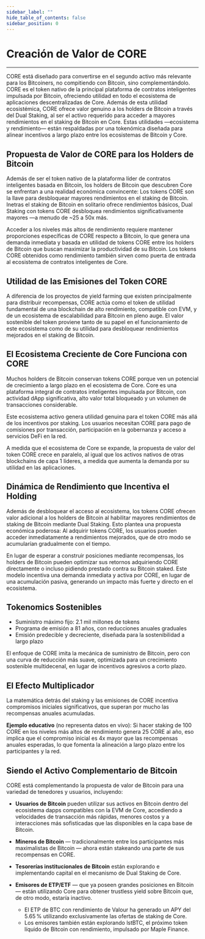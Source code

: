 ```yaml
---
sidebar_label: ""
hide_table_of_contents: false
sidebar_position: 0
---
```


# Creación de Valor de CORE

---

CORE está diseñado para convertirse en el segundo activo más relevante para los Bitcoiners, no compitiendo con Bitcoin, sino complementándolo. CORE es el token nativo de la principal plataforma de contratos inteligentes impulsada por Bitcoin, ofreciendo utilidad en todo el ecosistema de aplicaciones descentralizadas de Core. Además de esta utilidad ecosistémica, CORE ofrece valor genuino a los holders de Bitcoin a través del Dual Staking, al ser el activo requerido para acceder a mayores rendimientos en el staking de Bitcoin en Core. Estas utilidades —ecosistema y rendimiento— están respaldadas por una tokenómica diseñada para alinear incentivos a largo plazo entre los ecosistemas de Bitcoin y Core.

## Propuesta de Valor de CORE para los Holders de Bitcoin

Además de ser el token nativo de la plataforma líder de contratos inteligentes basada en Bitcoin, los holders de Bitcoin que descubren Core se enfrentan a una realidad económica convincente: Los tokens CORE son la llave para desbloquear mayores rendimientos en el staking de Bitcoin. Inetras el staking de Bitcoin en solitario ofrece rendimientos básicos, Dual Staking con tokens CORE desbloquea rendimientos significativamente mayores —a menudo de ~25 a 50x más.

Acceder a los niveles más altos de rendimiento requiere mantener proporciones específicas de CORE respecto a Bitcoin, lo que genera una demanda inmediata y basada en utilidad de tokens CORE entre los holders de Bitcoin que buscan maximizar la productividad de su Bitcoin. Los tokens CORE obtenidos como rendimiento también sirven como puerta de entrada al ecosistema de contratos inteligentes de Core.

## Utilidad de las Emisiones del Token CORE

A diferencia de los proyectos de yield farming que existen principalmente para distribuir recompensas, CORE actúa como el token de utilidad fundamental de una blockchain de alto rendimiento, compatible con EVM, y de un ecosistema de escalabilidad para Bitcoin en pleno auge. El valor sostenible del token proviene tanto de su papel en el funcionamiento de este ecosistema como de su utilidad para desbloquear rendimientos mejorados en el staking de Bitcoin.

## El Ecosistema Creciente de Core Funciona con CORE

Muchos holders de Bitcoin conservan tokens CORE porque ven un potencial de crecimiento a largo plazo en el ecosistema de Core. Core es una plataforma integral de contratos inteligentes impulsada por Bitcoin, con actividad dApp significativa, alto valor total bloqueado y un volumen de transacciones considerable.

Este ecosistema activo genera utilidad genuina para el token CORE más allá de los incentivos por staking. Los usuarios necesitan CORE para pago de comisiones por transacción, participación en la gobernanza y acceso a servicios DeFi en la red.

A medida que el ecosistema de Core se expande, la propuesta de valor del token CORE crece en paralelo, al igual que los activos nativos de otras blockchains de capa 1 líderes, a medida que aumenta la demanda por su utilidad en las aplicaciones.

## Dinámica de Rendimiento que Incentiva el Holding

Además de desbloquear el acceso al ecosistema, los tokens CORE ofrecen valor adicional a los holders de Bitcoin al habilitar mayores rendimientos de staking de Bitcoin mediante Dual Staking. Esto plantea una propuesta económica poderosa: Al adquirir tokens CORE, los usuarios pueden acceder inmediatamente a rendimientos mejorados, que de otro modo se acumularían gradualmente con el tiempo.

En lugar de esperar a construir posiciones mediante recompensas, los holders de Bitcoin pueden optimizar sus retornos adquiriendo CORE directamente o incluso pidiendo prestado contra su Bitcoin staked. Este modelo incentiva una demanda inmediata y activa por CORE, en lugar de una acumulación pasiva, generando un impacto más fuerte y directo en el ecosistema.

## Tokenomics Sostenibles

- Suministro máximo fijo: 2.1 mil millones de tokens
- Programa de emisión a 81 años, con reducciones anuales graduales
- Emisión predecible y decreciente, diseñada para la sostenibilidad a largo plazo

El enfoque de CORE imita la mecánica de suministro de Bitcoin, pero con una curva de reducción más suave, optimizada para un crecimiento sostenible multidecenal, en lugar de incentivos agresivos a corto plazo.

## El Efecto Multiplicador

La matemática detrás del staking y las emisiones de CORE incentiva compromisos iniciales significativos, que superan por mucho las recompensas anuales acumuladas.

**Ejemplo educativo** (no representa datos en vivo):
Si hacer staking de 100 CORE en los niveles más altos de rendimiento genera 25 CORE al año, eso implica que el compromiso inicial es 4x mayor que las recompensas anuales esperadas, lo que fomenta la alineación a largo plazo entre los participantes y la red.

## Siendo el Activo Complementario de Bitcoin

CORE está complementando la propuesta de valor de Bitcoin para una variedad de tenedores y usuarios, incluyendo:

- **Usuarios de Bitcoin** pueden utilizar sus activos en Bitcoin dentro del ecosistema dapps compatibles con la EVM de Core, accediendo a velocidades de transacción más rápidas, menores costos y a interacciones más sofisticadas que las disponibles en la capa base de Bitcoin.

- **Mineros de Bitcoin** — tradicionalmente entre los participantes más maximalistas de Bitcoin — ahora están stakeando una parte de sus recompensas en CORE.

- **Tesorerías institucionales de Bitcoin** están explorando e implementando capital en el mecanismo de Dual Staking de Core.

- **Emisores de ETP/ETF** — que ya poseen grandes posiciones en Bitcoin — están utilizando Core para obtener trustless yield sobre Bitcoin que, de otro modo, estaría inactivo.
  - El ETP de BTC con rendimiento de Valour ha generado un APY del 5.65 % utilizando exclusivamente las ofertas de staking de Core.
  - Los emisores también están explorando lstBTC, el próximo token líquido de Bitcoin con rendimiento, impulsado por Maple Finance.
